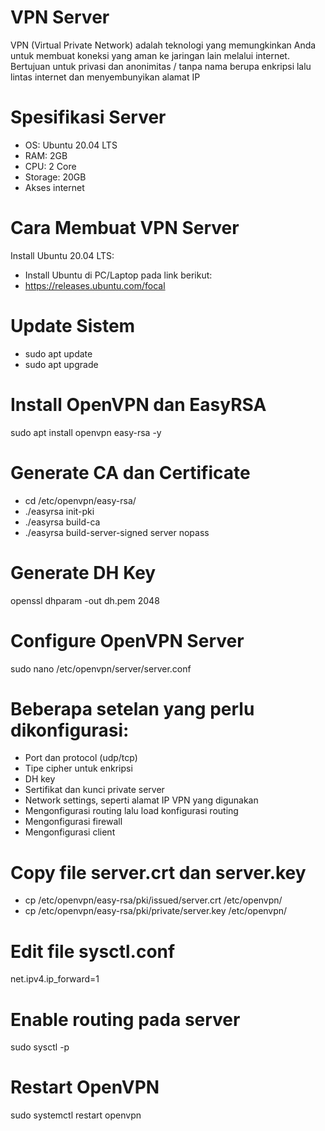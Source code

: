 # VPN Server
VPN (Virtual Private Network) adalah teknologi yang memungkinkan Anda untuk membuat koneksi yang aman ke jaringan lain melalui internet. Bertujuan untuk privasi dan anonimitas / tanpa nama berupa enkripsi lalu lintas internet dan menyembunyikan alamat IP

# Spesifikasi Server 
- OS: Ubuntu 20.04 LTS 
- RAM: 2GB
- CPU: 2 Core
- Storage: 20GB
- Akses internet

# Cara Membuat VPN Server
Install Ubuntu 20.04 LTS:
- Install Ubuntu di PC/Laptop pada link berikut:
- https://releases.ubuntu.com/focal

# Update Sistem
- sudo apt update
- sudo apt upgrade

# Install OpenVPN dan EasyRSA
sudo apt install openvpn easy-rsa -y

# Generate CA dan Certificate
- cd /etc/openvpn/easy-rsa/
- ./easyrsa init-pki
- ./easyrsa build-ca
- ./easyrsa build-server-signed server nopass

# Generate DH Key
openssl dhparam -out dh.pem 2048

# Configure OpenVPN Server
sudo nano /etc/openvpn/server/server.conf

# Beberapa setelan yang perlu dikonfigurasi:
- Port dan protocol (udp/tcp)
- Tipe cipher untuk enkripsi
- DH key
- Sertifikat dan kunci private server
- Network settings, seperti alamat IP VPN yang digunakan
- Mengonfigurasi routing lalu load konfigurasi routing
- Mengonfigurasi firewall
- Mengonfigurasi client

# Copy file server.crt dan server.key
- cp /etc/openvpn/easy-rsa/pki/issued/server.crt /etc/openvpn/
- cp /etc/openvpn/easy-rsa/pki/private/server.key /etc/openvpn/

# Edit file sysctl.conf
net.ipv4.ip_forward=1

# Enable routing pada server
sudo sysctl -p

# Restart OpenVPN
sudo systemctl restart openvpn
